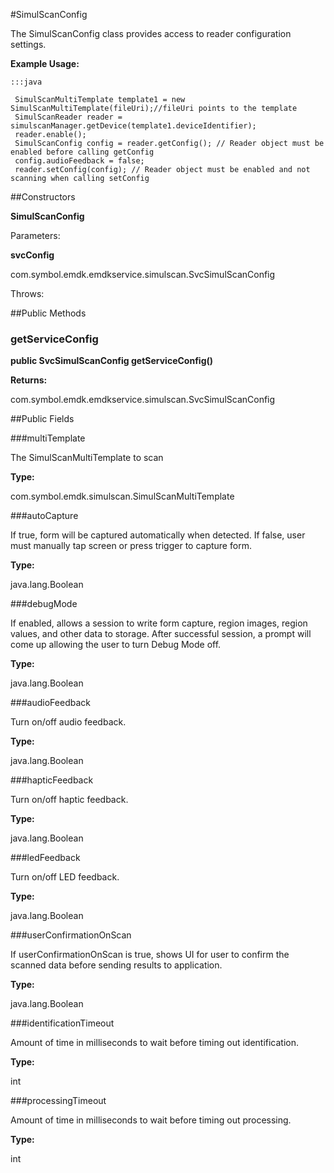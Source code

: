 #SimulScanConfig

The SimulScanConfig class provides access to reader configuration settings.



**Example Usage:**
	
	:::java	
	 	
	 SimulScanMultiTemplate template1 = new SimulScanMultiTemplate(fileUri);//fileUri points to the template
	 SimulScanReader reader = simulscanManager.getDevice(template1.deviceIdentifier);
	 reader.enable(); 
	 SimulScanConfig config = reader.getConfig(); // Reader object must be enabled before calling getConfig
	 config.audioFeedback = false;
	 reader.setConfig(config); // Reader object must be enabled and not scanning when calling setConfig


##Constructors

**SimulScanConfig**



Parameters:

**svcConfig**



com.symbol.emdk.emdkservice.simulscan.SvcSimulScanConfig

Throws:

##Public Methods

### getServiceConfig

**public SvcSimulScanConfig getServiceConfig()**



**Returns:**

com.symbol.emdk.emdkservice.simulscan.SvcSimulScanConfig

##Public Fields

###multiTemplate

The SimulScanMultiTemplate to scan

**Type:**

com.symbol.emdk.simulscan.SimulScanMultiTemplate

###autoCapture

If true, form will be captured automatically when detected.
 If false, user must manually tap screen or press trigger to capture form.

**Type:**

java.lang.Boolean

###debugMode

If enabled, allows a session to write form capture, region images, region values, and other data to storage. 
 After successful session, a prompt will come up allowing the user to turn Debug Mode off.

**Type:**

java.lang.Boolean

###audioFeedback

Turn on/off audio feedback.

**Type:**

java.lang.Boolean

###hapticFeedback

Turn on/off haptic feedback.

**Type:**

java.lang.Boolean

###ledFeedback

Turn on/off LED feedback.

**Type:**

java.lang.Boolean

###userConfirmationOnScan

If userConfirmationOnScan is true, shows UI for user to confirm the scanned data
 before sending results to application.

**Type:**

java.lang.Boolean

###identificationTimeout

Amount of time in milliseconds to wait before timing out identification.

**Type:**

int

###processingTimeout

Amount of time in milliseconds to wait before timing out processing.

**Type:**

int

